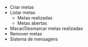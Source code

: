 - Criar metas
- Listar metas
    - Metas realizadas
    - Metas abertas
- Macar/Desmarcar metas realizadas
- Remover metas
- Sistema de mensagens